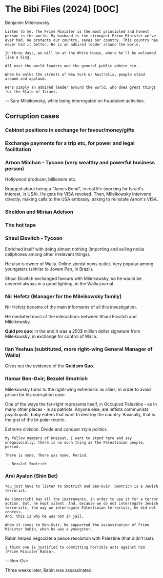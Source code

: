 # The Bibi Files (2024) [DOC]

Benjamin Mileikowsky

``` 
Listen to me. The Prime Minister is the most principled and honest person in the world. My husband is the strongest Prime Minister we've ever had. He protects our country, saves our country. This country has never had it better. He is an admired leader around the world.

In three days, we will be at the White House, where he'll be welcomed like a king.

All over the world leaders and the general public admire him.

When he walks the streets of New York or Australia, people stand around and applaud.

He's simply an admired leader around the world, who does great things for the State of Israel.
```
-- Sara Mileikowsky, while being interrogated on fraudulent activities.


## Corruption cases

### Cabinet positions in exchange for favour/money/gifts

### Exchange payments for a trip etc, for power and legal facilitation

### Arnon Milchan - Tycoon (very wealthy and powerful business person)

Hollywood producer, billionaire etc.

Bragged about being a "James Bond", in real life (working for Israel's interest, in USA). He gets his VISA revoked. Then, Mileikowsky intervene directly, making calls to the USA embassy, asking to reinstate Arnon's VISA.

### Sheldon and Mirian Adelson

### The hot tape

### Shaul Elovitch - Tycoon

Enriched itself with doing almost nothing (importing and selling nokia cellphones among other irrelevant things).

He also is owner of Walla. Online zionist news outlet. Very popular among youngsters (similar to Jovem Pan, in Brazil). 

Shaul Elovitch exchanged favours with Mileikowsky, so he would be covered always in a good lighting, in the Walla journal.

### Nir Hefetz (Manager for the Mileikowsky family)

Nir Hefetz became of the main informants of all this investigation.

He mediated most of the interactions between Shaul Elovitch and Mileikowsky.

**Quid pro quo**:  In the end it was a 250$ million dollar signature from Mileikowsky, in exchange for control of Walla.

### Ilan Yeshua (subtituted, more right-wing General Manager of Walla)

Gives out the evidence of the **Quid pro Quo**.

### Itamar Ben-Gvir; Bezalel Smotrich

Mileikowsky turns to the right-wing extremism as allies, in order to avoid prison for his corruption case.

One of the ways the far-right represents itself, in Occupied Palestine - as in many other places - is as patriots. Anyone else, are leftists communists psychopats, baby eaters that want to destroy the country. Basically, that is the gist of the bi-polar retoric.

Extreme division. Divide and conquer style politics.

``` quote
My fellow members of Knesset, I want to stand here and say unequivocally: there is no such thing as the Palestinian people, period.

There is none. There was none. Period.

-- Bezalel Smotrich
```

### Ami Ayalon (Shin Bet)

``` quote
You just have to listen to Smotrich and Ben-Gvir. Smotrich is a Jewish terrorist.
```

``` quote
He (Smotrich) has all the instruments, in order to use it for a terror action. But, he kept silent. And, because we do not interrogate Jewish terrorists, the way we interrogate Palestinian terrorists, he did not confess.
And, this is why he was not in jail.

When it comes to Ben-Gvir, he supported the assassination of Prime Minister Rabin, when he was a youngster.
```

Rabin helped negociate a peace resolution with Palestine (that didn't last).

``` quote
I think one is justified to committing horrible acts against him (Prime Minister Rabin).
```
-- Ben-Gvir

Three weeks later, Rabin was assassinated.







